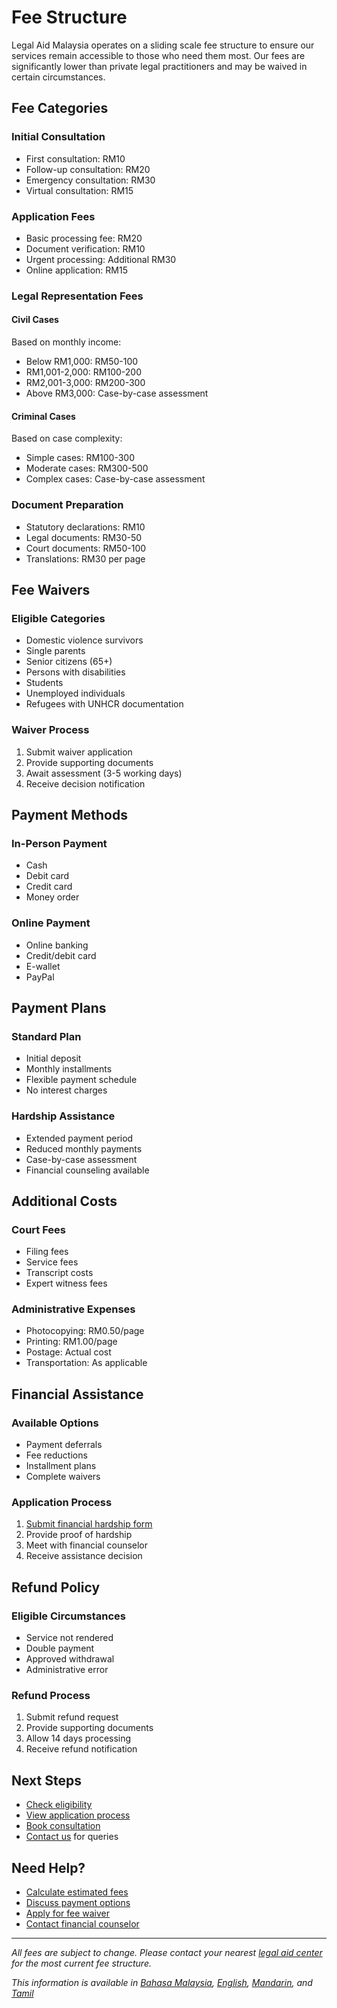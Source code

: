 # Fee Structure

Legal Aid Malaysia operates on a sliding scale fee structure to ensure our services remain accessible to those who need them most. Our fees are significantly lower than private legal practitioners and may be waived in certain circumstances.

## Fee Categories

### Initial Consultation
- First consultation: RM10
- Follow-up consultation: RM20
- Emergency consultation: RM30
- Virtual consultation: RM15

### Application Fees
- Basic processing fee: RM20
- Document verification: RM10
- Urgent processing: Additional RM30
- Online application: RM15

### Legal Representation Fees

#### Civil Cases
Based on monthly income:
- Below RM1,000: RM50-100
- RM1,001-2,000: RM100-200
- RM2,001-3,000: RM200-300
- Above RM3,000: Case-by-case assessment

#### Criminal Cases
Based on case complexity:
- Simple cases: RM100-300
- Moderate cases: RM300-500
- Complex cases: Case-by-case assessment

### Document Preparation
- Statutory declarations: RM10
- Legal documents: RM30-50
- Court documents: RM50-100
- Translations: RM30 per page

## Fee Waivers

### Eligible Categories
- Domestic violence survivors
- Single parents
- Senior citizens (65+)
- Persons with disabilities
- Students
- Unemployed individuals
- Refugees with UNHCR documentation

### Waiver Process
1. Submit waiver application
2. Provide supporting documents
3. Await assessment (3-5 working days)
4. Receive decision notification

## Payment Methods

### In-Person Payment
- Cash
- Debit card
- Credit card
- Money order

### Online Payment
- Online banking
- Credit/debit card
- E-wallet
- PayPal

## Payment Plans

### Standard Plan
- Initial deposit
- Monthly installments
- Flexible payment schedule
- No interest charges

### Hardship Assistance
- Extended payment period
- Reduced monthly payments
- Case-by-case assessment
- Financial counseling available

## Additional Costs

### Court Fees
- Filing fees
- Service fees
- Transcript costs
- Expert witness fees

### Administrative Expenses
- Photocopying: RM0.50/page
- Printing: RM1.00/page
- Postage: Actual cost
- Transportation: As applicable

## Financial Assistance

### Available Options
- Payment deferrals
- Fee reductions
- Installment plans
- Complete waivers

### Application Process
1. [Submit financial hardship form](/services/apply)
2. Provide proof of hardship
3. Meet with financial counselor
4. Receive assistance decision

## Refund Policy

### Eligible Circumstances
- Service not rendered
- Double payment
- Approved withdrawal
- Administrative error

### Refund Process
1. Submit refund request
2. Provide supporting documents
3. Allow 14 days processing
4. Receive refund notification

## Next Steps

- [Check eligibility](/legal-aid-services/eligibility)
- [View application process](/legal-aid-services/application-process)
- [Book consultation](/services/consultation)
- [Contact us](/contact) for queries

## Need Help?

- [Calculate estimated fees](/services/fee-calculator)
- [Discuss payment options](/services/consultation)
- [Apply for fee waiver](/services/apply)
- [Contact financial counselor](/contact)

---

*All fees are subject to change. Please contact your nearest [legal aid center](/legal-aid-services/centers) for the most current fee structure.*

*This information is available in [Bahasa Malaysia](/lang/ms), [English](/lang/en), [Mandarin](/lang/zh), and [Tamil](/lang/ta)* 